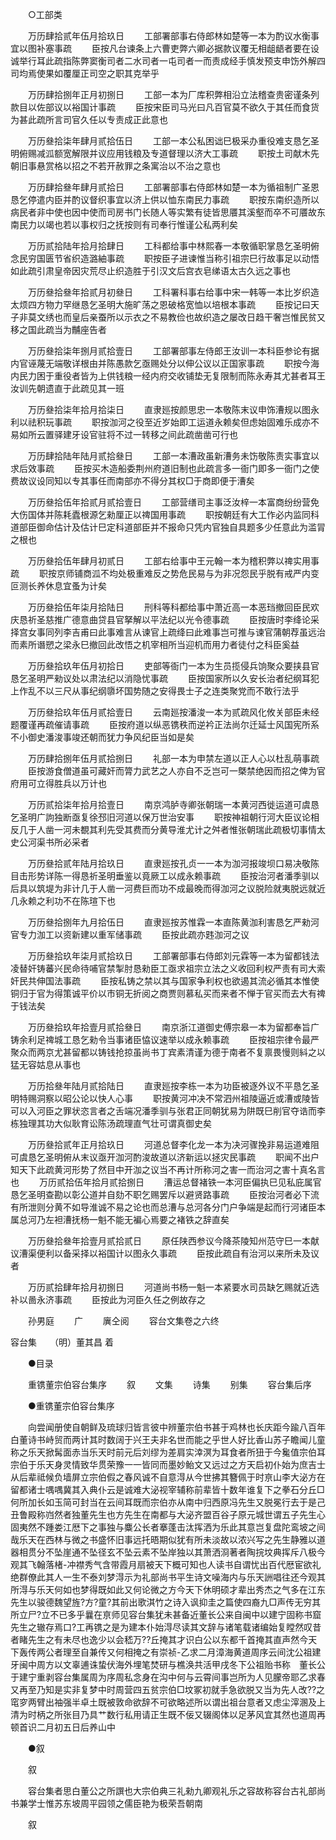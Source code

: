 <!-- { "loadSidebar": true } -->
　　○工部类 

　　万历肆拾贰年伍月拾玖日 
　　工部署部事右侍郎林如楚等一本为酌议水衡事宜以图补塞事疏 
　　臣按凡台谏条上六曹吏弊六卿必据款议覆无相龃龉者要在设诚举行耳此疏指陈弊窦衡司者二水司者一屯司者一而责成经手慎发预支申饬外解四司均焉使果如覆厘正司空之职其克举乎 

　　万历肆拾捌年正月初捌日 
　　工部一本为厂库积弊相沿立法稽查贵密谨条列款目以佐部议以裕国计事疏 
　　臣按宋臣司马光曰凡百官莫不欲久于其任而食货为甚此疏所言司官久任以专责成正此意也 

　　万历叄拾柒年肆月贰拾伍日 
　　工部一本公私困诎巳极采办重役难支恳乞圣明俯赐减泒额宽解限并议应用钱粮及专道督理以济大工事疏 
　　职按土司献木先朝旧事悬赏格以招之不若开赦罪之条寓治以不治之意也 

　　万历肆拾叄年肆月贰拾日 
　　工部署部事右侍郎林如楚一本为循祖制广圣恩恳乞停遣内臣并酌议督织事宜以济上供以恤东南民力事疏 
　　职按东南织造所以病民者非中使也因中使而司房书门长随人等实繁有徒皆思餍其溪壑而卒不可餍故东南民力以竭也若以事权归之抚按则有司奉行惟谨公私两利矣 

　　万历贰拾陆年拾月拾肆日 
　　工科都给事中林熙春一本敬循职掌恳乞圣明俯念民穷国匮节省织造潞紬事疏 
　　职按臣子进谏惟当称引祖宗巳行故事足以动悟如此疏引肃皇帝因灾荒尽止织造胜于引汉文后宫衣皂绨语太古久远之事也 

　　万历叄拾叄年拾贰月初叄日 
　　工科署科事右给事中宋一韩等一本比岁织造太烦四方物力罕继恳乞圣明大施旷荡之恩破格宽恤以培根本事疏 
　　臣按记曰天子非莫文绣也而皇后亲蚕所以示衣之不易教俭也故织造之屡改日趋干奢岂惟民贫又移之国此疏当为黼座告者 

　　万历叄拾柒年捌月贰拾壹日 
　　工部署部事左侍郎王汝训一本科臣参论有据内官诬蔑无端敬详根由并陈愚款乞亟赐处分以伸公议以正国家事疏 
　　职按今海内民力困于重役者皆为上供钱粮一经内府交收铺垫无复限制而陈永寿其尤甚者耳王汝训先朝遗直于此疏见其一班 

　　万历叄拾柒年拾月拾柒日 
　　直隶廵按颜思忠一本敬陈末议申饰漕规以图永利以祛积玩事疏 
　　职按泇河之役至近岁始即工运道永赖矣但虑始固难乐成亦不易如所云置驿建牙设官驻将不过一转移之间此疏凿凿可行也 

　　万历肆拾陆年陆月贰拾叄日 
　　工部一本漕政虽新漕务未饬敬陈责实事宜以求后效事疏 
　　臣按买木造船委荆州府道旧制也此疏言多一衙门即多一衙门之使费故议设同知以专其事任而南部亦不得分其权□于商即便于漕矣 

　　万历叄拾伍年拾贰月贰拾壹日 
　　工部营缮司主事泛汝梓一本富商纷纷营免大伤国体并陈耗蠹根源乞勑厘正以禆国用事疏 
　　职按朝廷有大工作必内监同科道部臣御命估计及估计巳定科道部臣并不报命只凭内官独自具题多少任意此为滥冐之根也 

　　万历叄拾伍年肆月初贰日 
　　工部右给事中王元翰一本为稽积弊以禆实用事疏 
　　职按京师铺商泒不均处极重难反之势危民易与为非况怨民乎脱有戒严内变叵测长养休息宜蚤为计矣 

　　万历叄拾伍年柒月拾陆日 
　　刑科等科都给事中萧近高一本恶珰撤回臣民欢庆恳祈圣慈推广德意曲贷县官拏解以平法纪以光令德事疏 
　　臣按唐时李绛论采择宫女事同列李吉甫曰此事难言从谏官上疏绛曰此难事岂可推与谏官蒲朝荐虽远治而素所谮愬之梁永巳撤回此改悟之机宰相所当迎机而用力者徒付之科臣奚益 

　　万历叄拾玖年伍月初拾日 
　　吏部等衙门一本为生员揽侵兵饷聚众要挟县官恳乞圣明严勑议处以肃法纪以消隐忧事疏 
　　臣按国家所以久安长治者纪纲耳犯上作乱不以三尺从事纪纲隳坏国势随之安得畏士子之连类聚党而不敢行法乎 

　　万历叄拾玖年伍月贰拾壹日 
　　云南廵按潘浚一本为贰疏风化攸关部臣未经题覆谨再疏催请事疏 
　　臣按府道以纵恶镌秩而逆衿正法尚尔迁延士风国宪所系不小御史潘浚事竣还朝而犹力争风纪臣当如是矣 

　　万历肆拾捌年伍月贰拾捌日 
　　礼部一本为申禁左道以正人心以杜乱萌事疏 
　　臣按游食僧道虽可藏奸而膂力武艺之人亦自不乏岂可一槩禁绝因而招之俾为官府用可立得胜兵以万计也 

　　万历贰拾柒年拾月拾壹日 
　　南京鸿胪寺卿张朝瑞一本黄河西徙运道可虞恳乞圣明广訽独断亟复徐邳旧河道以保万世治安事 
　　职按神祖朝行河大臣议论相反几于人凿一河未覩其利先受其费而分黄导淮尤计之舛者惟张朝瑞此疏极切事情太史公河渠书所必采者 

　　万历叄拾贰年陆月拾玖日 
　　直隶廵按孔贞一一本为泇河报竣坝口易决敬陈目击形势详陈一得恳祈圣明垂鉴以竟厥工以成永赖事疏 
　　臣按治河者潘季驯以后具以筑堤为非计几于人凿一河费巨而功不成最晚而得泇河之议脱险就夷脱远就近几永赖之利功不在陈瑄下也 

　　万历叄拾捌年九月拾伍日 
　　直隶廵按苏惟霖一本直陈黄泇利害恳乞严勑河官专力泇工以资新建以重军储事疏 
　　臣按此疏亦韪泇河之议 

　　万历叄拾玖年柒月贰拾玖日 
　　工部署部事右侍郎刘元霖等一本为留都钱法凌替奸铸蕃兴民命待哺官禁掣肘恳勑臣工亟求祖宗立法之义收回利权严责有司大索奸民共伸国法事疏 
　　臣按私铸之禁以其与国家争利权也欲遏其流必循其本惟使铜归于官为得策诚平价以市铜无折阅之商贾则慕私买而来者不惮于官买而去大有禆于钱法矣 

　　万历叄拾玖年拾壹月贰拾叄日 
　　南京浙江道御史傅宗皋一本为留都奉旨广铸余利足禆城工恳乞勑令当事诸臣恊议速举以成永赖事疏 
　　臣按祖宗律令最严聚众而两京尤甚留都以铸钱抢掠虽尚书丁宾素清谨为德于南者不复禀畏慢则紏之以猛无容姑息从事也 

　　万历拾叄年陆月贰拾陆日 
　　直隶廵按李栋一本为功臣被逐外议不平恳乞圣明特赐洞察以昭公论以快人心事 
　　职按黄河冲决不常泗州祖陵逼近或漕或陵皆可以入河臣之罪状恣言者之舌端况潘季驯与张君正同朝犹易为阱既巳削官夺诰而李栋独理其功大似耿育讼陈汤疏理直气壮可谓真御史矣 

　　万历叄拾贰年正月拾玖日 
　　河道总督李化龙一本为决河骤挽非易运道难阻可虞恳乞圣明俯从末议亟开泇河酌浚故道以济新运以拯灾民事疏 
　　职闻不出户知天下此疏黄河形势了然目中开泇之议当不再计所称河之害一而治河之害十真名言也 
　　万历贰拾伍年拾月贰拾捌日 
　　漕运总督褚铁一本河臣偏执巳见私庇属官恳乞圣明查勘以彰公道并自劾不职乞赐罢斥以避贤路事疏 
　　臣按治河者必下流有所泄则分黄不如导淮诚不易之论也而总漕与总河各分门户争端是起而行河诸臣本属总河乃左袒漕抚杨一魁不能无褊心焉要之褚铁之辞直矣 

　　万历叄拾叄年拾壹月贰拾贰日 
　　原任陕西参议今降茶陵知州范守巳一本献议漕渠便利以备采择以裕国计以图永久事疏 
　　臣按此疏自有治河以来所未及议者 

　　万历贰拾肆年拾月初捌日 
　　河道尚书杨一魁一本紧要水司员缺乞赐就近选补以啚永济事疏 
　　臣按此为河臣久任之例故存之 

　　孙男庭 
　　广 
　　廙仝阅 
　　容台文集卷之六终









容台集　　（明）董其昌 着 

　　●目录 

　　重镌董宗伯容台集序 
　　叙 
　　文集 
　　诗集 
　　别集 
　　容台集后序 

　　●重镌董宗伯容台集序 

　　向尝闻册使自朝鲜及琉球归皆言彼中辨董宗伯书甚于鸡林也长庆距今踰八百年白董诗书峙贸而两计其时数阔于兴王夫非名世而能之乎世人好比香山苏子瞻闻儿童称之乐天掀髯面赤当乐天时前元后刘缪为差肩实涬溟为耳食者所狃于今毚值宗伯耳宗伯于乐天身灵情致华贯荣豫一一皆同而墨妙鲐文又远过之方天启初仆始为庶吉士从后辈祗候负墙屏立宗伯假之春风诚不自意淂从今世拂其簪佩于时亰山李大泌方在留都诸士喁喁冀其入典仆云是诚难大泌视宰辅称前辈皆十数年谁复下之拳石分丘□何所加长如玉简可封当在云间耳既而宗伯亦从南中归西原冯先生又脱冕行去于是己丑鲁殿称岿然者独董先生也方先生在南都与大泌齐盟百谷子原元城世谓五子先生心固夷然不踵娄江厯下之事独与麋公长者搴蓬击汰挥洒为乐此其意岂复盘陀鸾坡之间哉乐天在西林与微之书盛怀旧事远托晤期似犹有所未淡故以浓兴写之先生静雅以道器相贯分不坠崖通不坠径玄不坠云素不坠岸独以其萧洒浻著者陶捖坟典挥斥八极今观其飞翰落楮-冲襟秀气含带霞月扇被天下概可知也人读书自谓忧出百代厯宦欲礼绝群僚此其人一生不泰刘梦淂示为礼部尚书平生诗文噪海内与乐天詶唱往还今观其所淂与乐天何如也梦得既如此又何论微之方今天下休明硕才辈出秀杰之气多在江东先生以骏德魏望旌?方?童?其前出歌淇竹之诗入讽抑圭之篇使四裔九□声传无穷其所立尸?立不已多乎曩在亰师见容台集犹未甚备近董长公来自闽中以建宁固称书窟先生之辙存焉口?工再镌之是为建本仆始淂尽读其文辞与诸笔载诸编始复瞠然叹昔者睹先生之有未尽也逸少以会嵇万??丘掩其才识白公以东都千首掩其直声然今天下轰传两公者理至自兼传又何相掩之有崇祯-乙求二月漳海黄道周序云间沈公祖建牙闽中周方以文辜逋诛蛰伏海外埋笔焚研与樵涣共活甲戌冬下公祖贻书称　董长公于建宁重剥容台集属周为序周私念身在沟中何与云霄间事岂所为人见朦帝耶乙求春又再至乃知是实非复梦中时周营四五贫宗伯□坟冢初就手急欲脱又当为先人改??之窀穸两臂出袖强半卓土既被敦命欲辞不可欲略述所以谓出祖台意者又虑尘滓溷及上清为时柄之所张目乃具艹数行私用请正生既不佞又辍阁体以足茅风宜其然也道周再顿首识二月初五日后养山中 

　　●叙 

　　叙 

　　容台集者思白董公之所譔也大宗伯典三礼勑九卿观礼乐之容故称容台古礼部尚书兼学士惟苏东坡周平园领之儒臣艳为极荣吾朝南 

　　叙 

